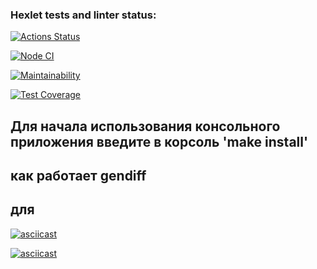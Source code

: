 ### Hexlet tests and linter status:
[![Actions Status](https://github.com/phenixBolseChemTree/frontend-project-lvl2/workflows/hexlet-check/badge.svg)](https://github.com/phenixBolseChemTree/frontend-project-lvl2/actions)

[![Node CI](https://github.com/phenixBolseChemTree/frontend-project-lvl2/actions/workflows/node.js.yml/badge.svg)](https://github.com/phenixBolseChemTree/frontend-project-lvl2/actions/workflows/node.js.yml)

[![Maintainability](https://api.codeclimate.com/v1/badges/e751996640618d33ffcb/maintainability)](https://codeclimate.com/github/phenixBolseChemTree/frontend-project-lvl2/maintainability)

[![Test Coverage](https://api.codeclimate.com/v1/badges/e751996640618d33ffcb/test_coverage)](https://codeclimate.com/github/phenixBolseChemTree/frontend-project-lvl2/test_coverage)

## Для начала использования консольного приложения введите в корсоль 'make install'

## 

## как работает gendiff
## для 
[![asciicast](https://asciinema.org/a/585916.svg)](https://asciinema.org/a/585916)

[![asciicast](https://asciinema.org/a/586694.svg)](https://asciinema.org/a/586694)